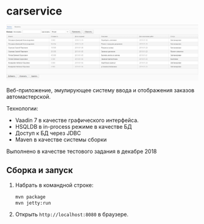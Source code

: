 carservice
=========

![screenshot](screen1.jpg)

Веб-приложение, эмулирующее систему ввода и отображения заказов автомастерской.

Технологии:
- Vaadin 7 в качестве графического интерфейса.
- HSQLDB в in-process режиме в качестве БД
- Доступ к БД через JDBC
- Maven в качестве системы сборки

Выполнено в качестве тестового задания в декабре 2018

Сборка и запуск
-------------

1. Набрать в командной строке:
	```
	mvn package
	mvn jetty:run
	```
2. Открыть `http://localhost:8080` в браузере.
